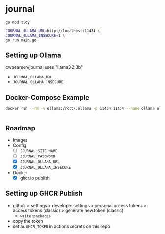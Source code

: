 # journal

```bash
go mod tidy

JOURNAL_OLLAMA_URL=http://localhost:11434 \
JOURNAL_OLLAMA_INSECURE=1 \
go run main.go
```

## Setting up Ollama

cwpearson/journal uses "llama3.2:3b"

* `JOURNAL_OLLAMA_URL`
* `JOURNAL_OLLAMA_INSECURE`

## Docker-Compose Example

```bash
docker run --rm -v ollama:/root/.ollama -p 11434:11434 --name ollama ollama/ollama
```

```yaml

```

## Roadmap

- Images
- Config
  - [ ] `JOURNAL_SITE_NAME`
  - [ ] `JOURNAL_PASSWORD`
  - [x] `JOURNAL_OLLAMA_URL`
  - [x] `JOURNAL_OLLAMA_INSECURE`
- Docker
  - [x] ghcr.io publish

## Setting up GHCR Publish

* github > settings > developer settings > personal access tokens > access tokens (classic) > generate new token (classic)
  * `write:packages`
* copy the token
* set as `GHCR_TOKEN` in actions secrets on this repo